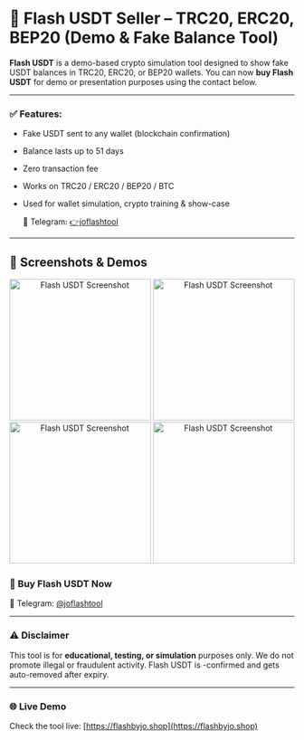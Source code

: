 
# 🚀 Flash USDT Seller – TRC20, ERC20, BEP20 (Demo & Fake Balance Tool)

**Flash USDT** is a demo-based crypto simulation tool designed to show fake USDT balances in TRC20, ERC20, or BEP20 wallets. You can now **buy Flash USDT** for demo or presentation purposes using the contact below.

---

### ✅ Features:
- Fake USDT sent to any wallet (blockchain confirmation)
- Balance lasts up to 51 days
- Zero transaction fee
- Works on TRC20 / ERC20 / BEP20 / BTC 
- Used for wallet simulation, crypto training & show-case

  📲 Telegram: [👉joflashtool](https://t.me/joflashtool)
---

## 📸 Screenshots & Demos

<p align="center">
  
  
  <img width="250" src="https://i.ibb.co/6RTkQMT/Screenshot-2024-10-20-12-33-54-431-com-wallet-crypto-trustapp.jpg" alt="Flash USDT Screenshot">
  <img width="250" src="https://i.ibb.co/8PNJ6jQ/Screenshot-2024-10-20-12-35-19-677-com-wallet-crypto-trustapp.jpg" alt="Flash USDT Screenshot">
  <img width="250" src="https://i.ibb.co/KrtJyRX/Screenshot-2024-10-20-12-34-34-327-com-wallet-crypto-trustapp.jpg" alt="Flash USDT Screenshot">
  <img width="250" src="https://i.ibb.co/R4GNnhj/Screenshot-2024-10-20-12-34-13-931-com-wallet-crypto-trustapp.jpg" alt="Flash USDT Screenshot">
</p>


### 🛒 Buy Flash USDT Now

📲 Telegram: [@joflashtool](https://t.me/joflashtool)

---

### ⚠️ Disclaimer

This tool is for **educational, testing, or simulation** purposes only. We do not promote illegal or fraudulent activity. Flash USDT is -confirmed and gets auto-removed after  expiry.

---

### 🌐 Live Demo

Check the tool live: [https://flashbyjo.shop](https://flashbyjo.shop)
